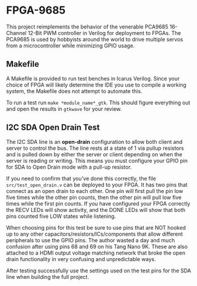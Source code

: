# FPGA-9685

This project reimplements the behavior of the venerable PCA9685
16-Channel 12-Bit PWM controller in Verilog for deployment to
FPGAs. The PCA9685 is used by hobbyists around the world to drive
multiple servos from a microcontroller while minimizing GPIO usage.

## Makefile

A Makefile is provided to run test benches in Icarus Verilog. Since
your choice of FPGA will likely determine the IDE you use to compile a
working system, the Makefile does not attempt to automate this.

To run a test run `make *module_name*_gtk`. This should figure
everything out and open the results in `gtkwave` for your review.

## I2C SDA Open Drain Test

The I2C SDA line is an **open-drain** configuration to allow both
client and server to control the bus. The line rests at a state of 1
via pullup resistors and is pulled down by either the server or client
depending on when the server is reading or writing. This means you
must configure your GPIO pin for SDA to Open Drain mode with a pull-up
resistor.

If you need to confirm that you've done this correctly, the file
`src/test_open_drain.v` can be deployed to your FPGA. It has two pins
that connect as an open drain to each other. One pin will first pull
the pin low five times while the other pin counts, then the other pin
will pull low five times while the first pin counts. If you have
configured your FPGA correctly the RECV LEDs will show activity, and
the DONE LEDs will show that both pins counted five LOW states while
listening.

When choosing pins for this test be sure to use pins that are NOT
hooked up to any other capacitors/resistors/ICs/components that allow
different peripherals to use the GPIO pins. The author wasted a day
and much confusion after using pins 68 and 69 on his Tang Nano
9K. These are also attached to a HDMI output voltage matching network
that broke the open drain functionality in very confusing and
unpredictable ways.

After testing successfully use the settings used on the test pins for
the SDA line when building the full project.

